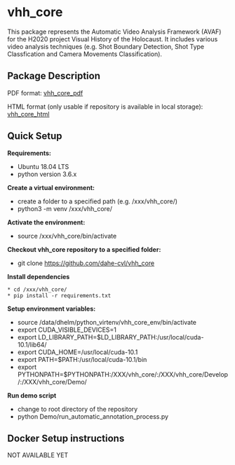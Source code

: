 # vhh_core

This package represents the Automatic Video Analysis Framework (AVAF) for the H2020 project Visual History of the 
Holocaust. It includes various video analysis techniques (e.g. Shot Boundary Detection, Shot Type Classfication and 
Camera Movements Classification).

## Package Description

PDF format: [vhh_core_pdf](https://github.com/dahe-cvl/vhh_core/blob/master/ApiSphinxDocumentation/build/latex/vhhcorepackageautomaticvideoanalysisframeworkvhh_core.pdf)
    
HTML format (only usable if repository is available in local storage): [vhh_core_html](https://github.com/dahe-cvl/vhh_core/blob/master/ApiSphinxDocumentation/build/html/index.html)

## Quick Setup

**Requirements:**

   * Ubuntu 18.04 LTS
   * python version 3.6.x

**Create a virtual environment:**

   * create a folder to a specified path (e.g. /xxx/vhh_core/)
   * python3 -m venv /xxx/vhh_core/

**Activate the environment:**

   * source /xxx/vhh_core/bin/activate

**Checkout vhh_core repository to a specified folder:**

   * git clone https://github.com/dahe-cvl/vhh_core

**Install dependencies**

    * cd /xxx/vhh_core/
    * pip install -r requirements.txt

**Setup environment variables:**

   * source /data/dhelm/python_virtenv/vhh_core_env/bin/activate
   * export CUDA_VISIBLE_DEVICES=1
   * export LD_LIBRARY_PATH=$LD_LIBRARY_PATH:/usr/local/cuda-10.1/lib64/
   * export CUDA_HOME=/usr/local/cuda-10.1
   * export PATH=$PATH:/usr/local/cuda-10.1/bin
   * export PYTHONPATH=$PYTHONPATH:/XXX/vhh_core/:/XXX/vhh_core/Develop/:/XXX/vhh_core/Demo/

**Run demo script**

   * change to root directory of the repository
   * python Demo/run_automatic_annotation_process.py

## Docker Setup instructions

NOT AVAILABLE YET